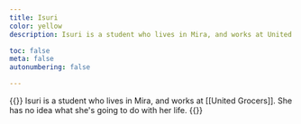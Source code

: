 ```yaml
---
title: Isuri
color: yellow
description: Isuri is a student who lives in Mira, and works at United Grocers. She has no idea what she's going to do with her life.

toc: false
meta: false
autonumbering: false

---
```

{{<note gray>}}
Isuri is a student who lives in Mira, and works at [[United Grocers]]. She has no idea what she's going to do with her life.
{{</note>}}